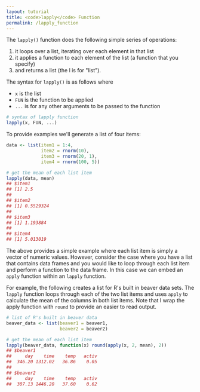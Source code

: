 ```yaml
---
layout: tutorial
title: <code>lapply</code> Function
permalink: /lapply_function
---
```


The `lapply()` function does the following simple series of operations:

1. it loops over a list, iterating over each element in that list
2. it applies a function to each element of the list (a function that you specify) 
3. and returns a list (the l is for "list").

The syntax for `lapply()` is as follows where 

- `x` is the list
- `FUN` is the function to be applied
- `...` is for any other arguments to be passed to the function


```r
# syntax of lapply function
lapply(x, FUN, ...)
```

To provide examples we'll generate a list of four items:


```r
data <- list(item1 = 1:4, 
             item2 = rnorm(10), 
             item3 = rnorm(20, 1), 
             item4 = rnorm(100, 5))

# get the mean of each list item 
lapply(data, mean)
## $item1
## [1] 2.5
## 
## $item2
## [1] 0.5529324
## 
## $item3
## [1] 1.193884
## 
## $item4
## [1] 5.013019
```

The above provides a simple example where each list item is simply a vector of numeric values.  However, consider the case where you have a list that contains data frames and you would like to loop through each list item and perform a function to the data frame.  In this case we can embed an `apply` function within an `lapply` function.  

For example, the following creates a list for R's built in beaver data sets.  The `lapply` function loops through each of the two list items and uses `apply` to calculate the mean of the columns in both list items. Note that I wrap the apply function with `round` to provide an easier to read output.


```r
# list of R's built in beaver data
beaver_data <- list(beaver1 = beaver1, 
                    beaver2 = beaver2)

# get the mean of each list item 
lapply(beaver_data, function(x) round(apply(x, 2, mean), 2))
## $beaver1
##     day    time    temp   activ 
##  346.20 1312.02   36.86    0.05 
## 
## $beaver2
##     day    time    temp   activ 
##  307.13 1446.20   37.60    0.62
```
